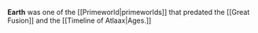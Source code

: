 **Earth** was one of the [[Primeworld|primeworlds]] that predated the [[Great Fusion]] and the [[Timeline of Atlaax|Ages.]]